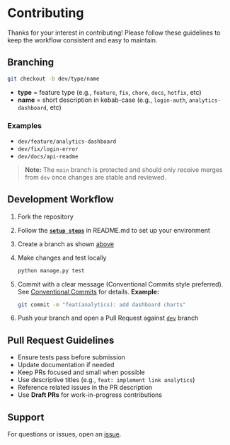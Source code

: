 # Contributing

Thanks for your interest in contributing! Please follow these guidelines to keep the workflow consistent and easy to maintain.

## Branching

```bash
git checkout -b dev/type/name
```

- **type** = feature type (e.g., `feature`, `fix`, `chore`, `docs`, `hotfix`, etc)
- **name** = short description in kebab-case (e.g., `login-auth`, `analytics-dashboard`, etc)

### Examples

- `dev/feature/analytics-dashboard`
- `dev/fix/login-error`
- `dev/docs/api-readme`

> **Note:** The `main` branch is protected and should only receive merges from `dev` once changes are stable and reviewed.

## Development Workflow

1. Fork the repository
2. Follow the [**`setup steps`**](README.md/#quick-start) in README.md to set up your environment
3. Create a branch as shown [above](#branching)
4. Make changes and test locally

   ```bash
   python manage.py test
   ```

5. Commit with a clear message (Conventional Commits style preferred).
   See [Conventional Commits](https://www.conventionalcommits.org) for details.
   **Example:**

   ```bash
   git commit -m "feat(analytics): add dashboard charts"
   ```

6. Push your branch and open a Pull Request against [`dev`](https://github.com/HERALDEXX/link-crush/tree/dev) branch

## Pull Request Guidelines

- Ensure tests pass before submission
- Update documentation if needed
- Keep PRs focused and small when possible
- Use descriptive titles (e.g., `feat: implement link analytics`)
- Reference related issues in the PR description
- Use **Draft PRs** for work-in-progress contributions

## Support

For questions or issues, open an [issue](https://github.com/HERALDEXX/link-crush/issues).
